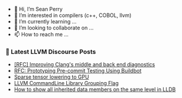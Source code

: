 - 👋 Hi, I’m Sean Perry
- 👀 I’m interested in compilers (c++, COBOL, llvm)
- 🌱 I’m currently learning ...
- 💞️ I’m looking to collaborate on ...
- 📫 How to reach me ...

<!---
s66perry/s66perry is a ✨ special ✨ repository because its `README.md` (this file) appears on your GitHub profile.
You can click the Preview link to take a look at your changes.
--->
### 📕 Latest LLVM Discourse Posts

<!-- DISCOURSE-LLVM:START -->
- [[RFC] Improving Clang&#39;s middle and back end diagnostics](https://discourse.llvm.org/t/rfc-improving-clangs-middle-and-back-end-diagnostics/69261#post_13)
- [RFC: Prototyping Pre-commit Testing Using Buildbot](https://discourse.llvm.org/t/rfc-prototyping-pre-commit-testing-using-buildbot/69900#post_1)
- [Sparse tensor lowering to GPU](https://discourse.llvm.org/t/sparse-tensor-lowering-to-gpu/69316#post_4)
- [LLVM CommandLine Library Grouping Flag](https://discourse.llvm.org/t/llvm-commandline-library-grouping-flag/69833#post_2)
- [How to show all inherited data members on the same level in LLDB](https://discourse.llvm.org/t/how-to-show-all-inherited-data-members-on-the-same-level-in-lldb/69899#post_3)
<!-- DISCOURSE-LLVM:END -->
